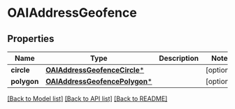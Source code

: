 # OAIAddressGeofence

## Properties
Name | Type | Description | Notes
------------ | ------------- | ------------- | -------------
**circle** | [**OAIAddressGeofenceCircle***](OAIAddressGeofenceCircle.md) |  | [optional] 
**polygon** | [**OAIAddressGeofencePolygon***](OAIAddressGeofencePolygon.md) |  | [optional] 

[[Back to Model list]](../README.md#documentation-for-models) [[Back to API list]](../README.md#documentation-for-api-endpoints) [[Back to README]](../README.md)


